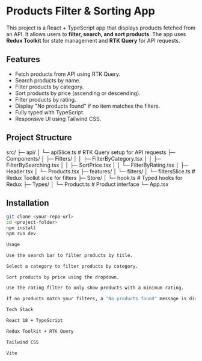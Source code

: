 # Products Filter & Sorting App

This project is a React + TypeScript app that displays products fetched from an API. It allows users to **filter, search, and sort products**. The app uses **Redux Toolkit** for state management and **RTK Query** for API requests.

## Features

- Fetch products from API using RTK Query.
- Search products by name.
- Filter products by category.
- Sort products by price (ascending or descending).
- Filter products by rating.
- Display "No products found" if no item matches the filters.
- Fully typed with TypeScript.
- Responsive UI using Tailwind CSS.

## Project Structure

src/
├─ api/
│ └─ apiSlice.ts # RTK Query setup for API requests
├─ Components/
│ ├─ Filters/
│ │ ├─ FilterByCategory.tsx
│ │ ├─ FilterBySearching.tsx
│ │ ├─ SortPrice.tsx
│ │ └─ FilterByRating.tsx
│ ├─ Header.tsx
│ └─ Products.tsx
├─ features/
│ └─ filters/
│ └─ filtersSlice.ts # Redux Toolkit slice for filters
├─ Store/
│ └─ hook.ts # Typed hooks for Redux
├─ Types/
│ └─ Product.ts # Product interface
└─ App.tsx


## Installation

```bash
git clone <your-repo-url>
cd <project-folder>
npm install
npm run dev

Usage

Use the search bar to filter products by title.

Select a category to filter products by category.

Sort products by price using the dropdown.

Use the rating filter to only show products with a minimum rating.

If no products match your filters, a "No products found" message is displayed.

Tech Stack

React 18 + TypeScript

Redux Toolkit + RTK Query

Tailwind CSS

Vite